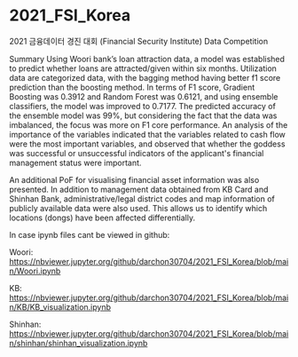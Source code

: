 # 2021_FSI_Korea
2021 금융데이터 경진 대회 (Financial Security Institute) Data Competition 

Summary
Using Woori bank’s loan attraction data, a model was established to predict whether loans are attracted/given within six months. Utilization data are categorized data, with the bagging method having better f1 score prediction than the boosting method. In terms of F1 score, Gradient Boosting was 0.3912 and Random Forest was 0.6121, and using ensemble classifiers, the model was improved to 0.7177. The predicted accuracy of the ensemble model was 99%, but considering the fact that the data was imbalanced, the focus was more on F1 core performance. An analysis of the importance of the variables indicated that the variables related to cash flow were the most important variables, and observed that whether the goddess was successful or unsuccessful indicators of the applicant's financial management status were important.

An additional PoF for visualising financial asset information was also presented. In addition to management data obtained from KB Card and Shinhan Bank, administrative/legal district codes and map information of publicly available data were also used. This allows us to identify which locations (dongs) have been affected differentially.








In case ipynb files cant be viewed in github:

Woori:
https://nbviewer.jupyter.org/github/darchon30704/2021_FSI_Korea/blob/main/Woori.ipynb

KB:
https://nbviewer.jupyter.org/github/darchon30704/2021_FSI_Korea/blob/main/KB/KB_visualization.ipynb

Shinhan:
https://nbviewer.jupyter.org/github/darchon30704/2021_FSI_Korea/blob/main/shinhan/shinhan_visualization.ipynb
